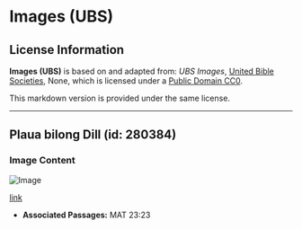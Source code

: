 # Images (UBS)

## License Information

**Images (UBS)** is based on and adapted from: _UBS Images_, [United Bible Societies](https://unitedbiblesocieties.org/), None, which is licensed under a [Public Domain CC0](https://creativecommons.org/public-domain/cc0/).

This markdown version is provided under the same license.



--------------------------------

## Plaua bilong Dill (id: 280384)

### Image Content

![Image](https://cdn.aquifer.bible/aquifer-content/resources/Media/WEB-0182_dill_flower.jpg)

[link](https://cdn.aquifer.bible/aquifer-content/resources/Media/WEB-0182_dill_flower.jpg)

* **Associated Passages:** MAT 23:23


